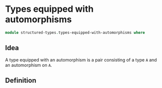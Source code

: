 #  Types equipped with automorphisms

```agda
module structured-types.types-equipped-with-automorphisms where
```

## Idea

A type equipped with an automorphism is a pair consisting of a type `A` and an automorphism on `A`.

## Definition
